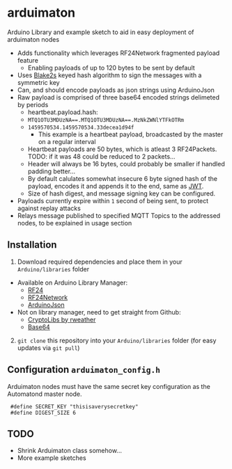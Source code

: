 # arduimaton
Arduino Library and example sketch to aid in easy deployment of arduimaton nodes

- Adds functionality which leverages RF24Network fragmented payload feature
    - Enabling payloads of up to 120 bytes to be sent by default
- Uses [Blake2s](https://blake2.net/) keyed hash algorithm to sign the messages with a symmetric key
- Can, and should encode payloads as json strings using ArduinoJson
- Raw payload is comprised of three base64 encoded strings delimeted by periods
    - heartbeat.payload.hash:
    - `MTQ1OTU3MDUzNA==.MTQ1OTU3MDUzNA==.MzNkZWNlYTFkOTRm`
    - `1459570534.1459570534.33decea1d94f` 
        - This example is a heartbeat payload, broadcasted by the master on a regular interval
    - Heartbeat payloads are 50 bytes, which is atleast 3 RF24Packets. TODO: if it was 48 could be reduced to 2 packets... 
    - Header will always be 16 bytes, could probably be smaller if handled padding better...
    - By default calulates somewhat insecure 6 byte signed hash of the payload, encodes it and appends it to the end, same as [JWT](http://jwt.io/).
    - Size of hash digest, and message signing key can be configured.
- Payloads currently expire within `1` second of being sent, to protect against replay attacks
- Relays message published to specified MQTT Topics to the addressed nodes, to be explained in usage section

## Installation

1. Download required dependencies and place them in your `Arduino/libraries` folder
 - Available on Arduino Library Manager:
   - [RF24](https://github.com/TMRh20/RF24)
    - [RF24Network](https://github.com/TMRh20/RF24Network)
    - [ArduinoJson](https://github.com/bblanchon/ArduinoJson)
 - Not on library manager, need to get straight from Github:
   - [CryptoLibs by rweather](https://github.com/rweather/arduinolibs)
    - [Base64](https://github.com/adamvr/arduino-base64)
2. `git clone` this repository into your `Arduino/libraries` folder (for easy updates via `git pull`) 

## Configuration `arduimaton_config.h`
Arduimaton nodes must have the same secret key configuration as the Automatond master node.
```
 #define SECRET_KEY "thisisaverysecretkey"
 #define DIGEST_SIZE 6
```

## TODO
- Shrink Arduimaton class somehow... 
- More example sketches
